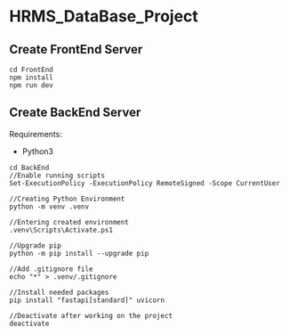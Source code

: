 ﻿# HRMS_DataBase_Project

## Create FrontEnd Server
```
cd FrontEnd
npm install
npm run dev
```

## Create BackEnd Server
Requirements:
- Python3
  
```
cd BackEnd
//Enable running scripts
Set-ExecutionPolicy -ExecutionPolicy RemoteSigned -Scope CurrentUser

//Creating Python Environment
python -m venv .venv

//Entering created environment
.venv\Scripts\Activate.ps1

//Upgrade pip
python -m pip install --upgrade pip

//Add .gitignore file
echo "*" > .venv/.gitignore

//Install needed packages
pip install "fastapi[standard]" uvicorn

//Deactivate after working on the project
deactivate
```

